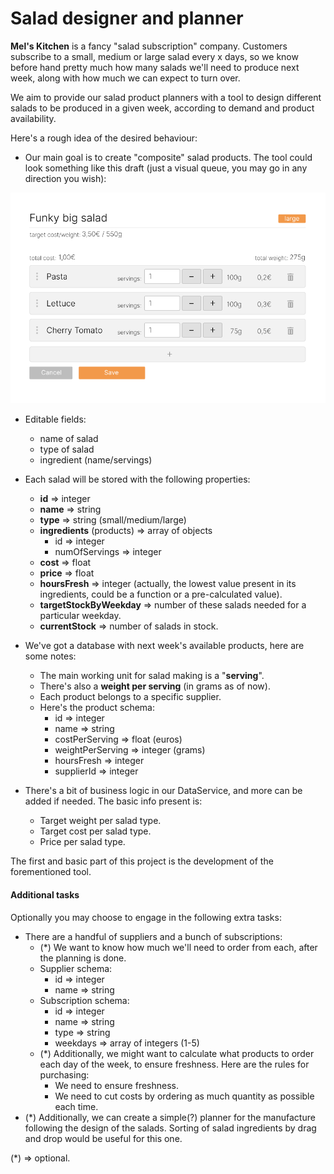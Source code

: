 # Salad designer and planner
**Mel's Kitchen** is a fancy "salad subscription" company. Customers subscribe to a small, medium or large salad every x days, so we know before hand pretty much how many salads we'll need to produce next week, along with how much we can expect to turn over.

We aim to provide our salad product planners with a tool to design different salads to be produced in a given week, according to demand and product availability.

Here's a rough idea of the desired behaviour:

- Our main goal is to create "composite" salad products. The tool could look something like this draft (just a visual queue, you may go in any direction you wish):

![screenshot1.png](readme/screenshot1.png)
  - Editable fields:
    - name of salad
    - type of salad
    - ingredient (name/servings) 


- Each salad will be stored with the following properties:
  - **id** => integer
  - **name** => string
  - **type** => string (small/medium/large)
  - **ingredients** (products) => array of objects
    - id => integer
    - numOfServings => integer
  - **cost** => float
  - **price** => float
  - **hoursFresh** => integer (actually, the lowest value present in its ingredients, could be a function or a pre-calculated value).
  - **targetStockByWeekday** => number of these salads needed for a particular weekday.
  - **currentStock** => number of salads in stock.
- We've got a database with next week's available products, here are some notes:
  - The main working unit for salad making is a "**serving**".
  - There's also a **weight per serving** (in grams as of now).
  - Each product belongs to a specific supplier.
  - Here's the product schema:
    - id => integer
    - name => string
    - costPerServing => float (euros)
    - weightPerServing => integer (grams)
    - hoursFresh => integer
    - supplierId => integer
- There's a bit of business logic in our DataService, and more can be added if needed. The basic info present is:
  - Target weight per salad type.
  - Target cost per salad type.
  - Price per salad type.

The first and basic part of this project is the development of the forementioned tool.

#### Additional tasks
Optionally you may choose to engage in the following extra tasks:

- There are a handful of suppliers and a bunch of subscriptions:
  - (\*) We want to know how much we'll need to order from each, after the planning is done.
  - Supplier schema:
    - id => integer
    - name => string
  - Subscription schema:
    - id => integer
    - name => string
    - type => string
    - weekdays => array of integers (1-5)
  - (\*) Additionally, we might want to calculate what products to order each day of the week, to ensure freshness. Here are the rules for purchasing:
    - We need to ensure freshness.
    - We need to cut costs by ordering as much quantity as possible each time.
- (\*) Additionally, we can create a simple(?) planner for the manufacture following the design of the salads. Sorting of salad ingredients by drag and drop would be useful for this one.



<footnote>(\*) => optional.</footnote>